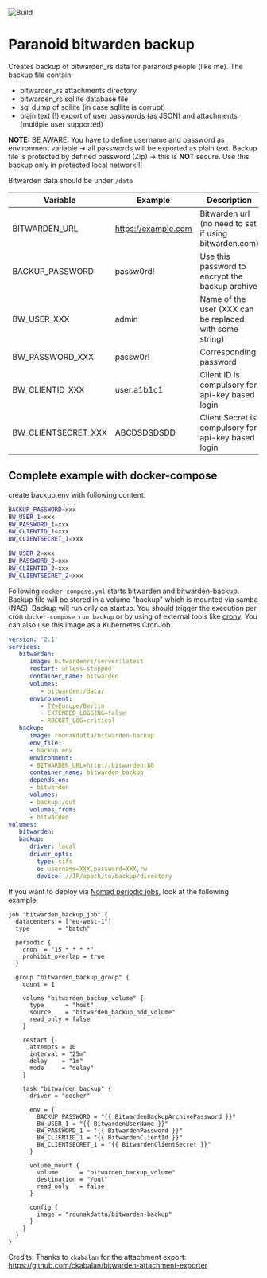 ![Build](https://github.com/0xERR0R/bitwarden-backup-docker/workflows/Build/badge.svg)

# Paranoid bitwarden backup

Creates backup of bitwarden_rs data for paranoid people (like me). The backup file contain:

- bitwarden_rs attachments directory
- bitwarden_rs sqllite database file
- sql dump of sqllite (in case sqllite is corrupt)
- plain text (!) export of user passwords (as JSON) and attachments (multiple user supported)

**NOTE:** BE AWARE: You have to define username and password as environment variable -> all passwords will be exported as plain text. Backup file is protected by defined password (Zip) -> this is **NOT** secure. Use this backup only in protected local network!!!

Bitwarden data should be under `/data`

| Variable            | Example             | Description                                              |
|---------------------|---------------------|----------------------------------------------------------|
| BITWARDEN_URL       | https://example.com | Bitwarden url (no need to set if using bitwarden.com)    |
| BACKUP_PASSWORD     | passw0rd!           | Use this password to encrypt the backup archive          |
| BW_USER_XXX         | admin               | Name of the user (XXX can be replaced with some string)  |
| BW_PASSWORD_XXX     | passw0r!            | Corresponding password                                   |
| BW_CLIENTID_XXX     | user.a1b1c1         | Client ID is compulsory for api-key based login          |
| BW_CLIENTSECRET_XXX | ABCDSDSDSDD         | Client Secret is compulsory for api-key based login      |

## Complete example with docker-compose

create backup.env with following content:

```bash
BACKUP_PASSWORD=xxx
BW_USER_1=xxx
BW_PASSWORD_1=xxx
BW_CLIENTID_1=xxx
BW_CLIENTSECRET_1=xxx

BW_USER_2=xxx
BW_PASSWORD_2=xxx
BW_CLIENTID_2=xxx
BW_CLIENTSECRET_2=xxx
```

Following `docker-compose.yml` starts bitwarden and bitwarden-backup. Backup file will be stored in a volume "backup" which is mounted via samba (NAS). Backup will run only on startup. You should trigger the execution per cron `docker-compose run backup` or by using of external tools like [crony](https://github.com/0xERR0R/crony). You can also use this image as a Kubernetes CronJob.

```yaml
version: '2.1'
services:
   bitwarden:
      image: bitwardenrs/server:latest
      restart: unless-stopped
      container_name: bitwarden
      volumes:
         - bitwarden:/data/
      environment:
         - TZ=Europe/Berlin
         - EXTENDED_LOGGING=false
         - ROCKET_LOG=critical
   backup:
      image: rounakdatta/bitwarden-backup
      env_file: 
      - backup.env
      environment:
      - BITWARDEN_URL=http://bitwarden:80
      container_name: bitwarden_backup
      depends_on:
      - bitwarden      
      volumes:
      - backup:/out
      volumes_from:
      - bitwarden
volumes:
   bitwarden:
   backup:
      driver: local
      driver_opts:
        type: cifs
        o: username=XXX,password=XXX,rw
        device: //IP/apath/to/backup/directory
```

If you want to deploy via [Nomad periodic jobs](https://developer.hashicorp.com/nomad/docs/job-specification/periodic), look at the following example:

```
job "bitwarden_backup_job" {
  datacenters = ["eu-west-1"]
  type        = "batch"

  periodic {
    cron  = "15 * * * *"
    prohibit_overlap = true
  }

  group "bitwarden_backup_group" {
    count = 1

    volume "bitwarden_backup_volume" {
      type      = "host"
      source    = "bitwarden_backup_hdd_volume"
      read_only = false
    }

    restart {
      attempts = 10
      interval = "25m"
      delay    = "1m"
      mode     = "delay"
    }

    task "bitwarden_backup" {
      driver = "docker"

      env = {
        BACKUP_PASSWORD = "{{ BitwardenBackupArchivePassword }}"
        BW_USER_1 = "{{ BitwardenUserName }}"
        BW_PASSWORD_1 = "{{ BitwardenPassword }}"
        BW_CLIENTID_1 = "{{ BitwardenClientId }}"
        BW_CLIENTSECRET_1 = "{{ BitwardenClientSecret }}"
      }

      volume_mount {
        volume      = "bitwarden_backup_volume"
        destination = "/out"
        read_only   = false
      }

      config {
        image = "rounakdatta/bitwarden-backup"
      }
    }
  }
}
```

Credits: Thanks to `ckabalan` for the attachment export: https://github.com/ckabalan/bitwarden-attachment-exporter

